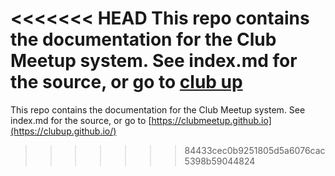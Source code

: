 <<<<<<< HEAD
This repo contains the documentation for the Club Meetup system. See index.md for the source, or go to [club up](https://clubmeetup.github.io/clubup.github.io/)
=======
This repo contains the documentation for the Club Meetup system. See index.md for the source, or go to [https://clubmeetup.github.io](https://clubup.github.io/)
>>>>>>> 84433cec0b9251805d5a6076cac5398b59044824
